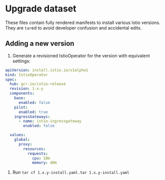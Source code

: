 # Upgrade dataset

These files contain fully rendered manifests to install various Istio versions. They are `tar`ed to
avoid developer confusion and accidental edits.

## Adding a new version

1. Generate a revisioned IstioOperator for the version with equivalent settings:

```yaml
apiVersion: install.istio.io/v1alpha1
kind: IstioOperator
spec:
  hub: gcr.io/istio-release
  revision: 1-x-y
  components:
    base:
      enabled: false
    pilot:
      enabled: true
    ingressGateways:
      - name: istio-ingressgateway
        enabled: false

  values:
    global:
      proxy:
        resources:
          requests:
            cpu: 10m
            memory: 40m
```

1. Run `tar cf 1.x.y-install.yaml.tar 1.x.y-install.yaml`
